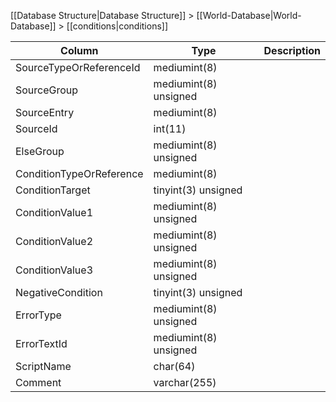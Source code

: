 [[Database Structure|Database Structure]] > [[World-Database|World-Database]] > [[conditions|conditions]]

Column | Type | Description
--- | --- | ---
SourceTypeOrReferenceId | mediumint(8) | 
SourceGroup | mediumint(8) unsigned | 
SourceEntry | mediumint(8) | 
SourceId | int(11) | 
ElseGroup | mediumint(8) unsigned | 
ConditionTypeOrReference | mediumint(8) | 
ConditionTarget | tinyint(3) unsigned | 
ConditionValue1 | mediumint(8) unsigned | 
ConditionValue2 | mediumint(8) unsigned | 
ConditionValue3 | mediumint(8) unsigned | 
NegativeCondition | tinyint(3) unsigned | 
ErrorType | mediumint(8) unsigned | 
ErrorTextId | mediumint(8) unsigned | 
ScriptName | char(64) | 
Comment | varchar(255) | 
